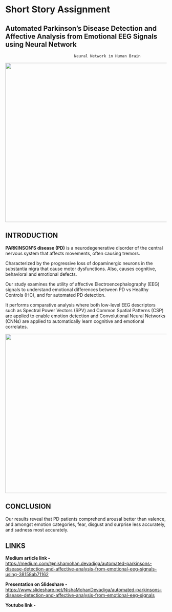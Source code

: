 # Short Story Assignment
## Automated Parkinson’s Disease Detection and Affective Analysis from Emotional EEG Signals using Neural Network &nbsp;

                                  Neural Network in Human Brain
 
  <img src="https://media.giphy.com/media/9N2UvCx7wXLnG/giphy.gif" width="800" height="497">
          
## INTRODUCTION
              
**PARKINSON’S disease (PD)** is a neurodegenerative disorder of the central nervous system that affects movements, often causing tremors. 

Characterized by the progressive loss of dopaminergic neurons in the substantia nigra that cause motor dysfunctions. Also, causes cognitive, behavioral and emotional defects.

Our study examines the utility of affective Electroencephalography (EEG) signals to understand emotional differences between PD vs Healthy Controls (HC), and for automated PD detection. 

It performs comparative analysis where both low-level EEG descriptors such as Spectral Power Vectors (SPV) and Common Spatial Patterns (CSP) are applied to enable emotion detection and Convolutional Neural Networks (CNNs) are applied to automatically learn cognitive and emotional correlates.

<img src="https://media.giphy.com/media/8ExdHaMMOeJUc/giphy.gif" width="800" height="497">   

## CONCLUSION                                                           
        


Our results reveal that PD patients comprehend arousal better than valence, and amongst emotion categories, fear, disgust and surprise less accurately, and sadness most accurately. 

## LINKS                                                           


**Medium article link -** https://medium.com/@nishamohan.devadiga/automated-parkinsons-disease-detection-and-affective-analysis-from-emotional-eeg-signals-using-38158ab71162

**Presentation on Slideshare -** https://www.slideshare.net/NishaMohanDevadiga/automated-parkinsons-disease-detection-and-affective-analysis-from-emotional-eeg-signals

**Youtube link -**
